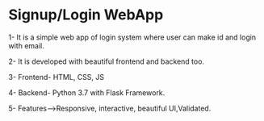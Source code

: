 
# Signup/Login WebApp
1- It is a simple web app of login system where user can make id and login with email.

2- It is developed with beautiful frontend and backend too.

3- Frontend- HTML, CSS, JS

4- Backend- Python 3.7 with Flask Framework.

5- Features-->Responsive, interactive, beautiful UI,Validated.